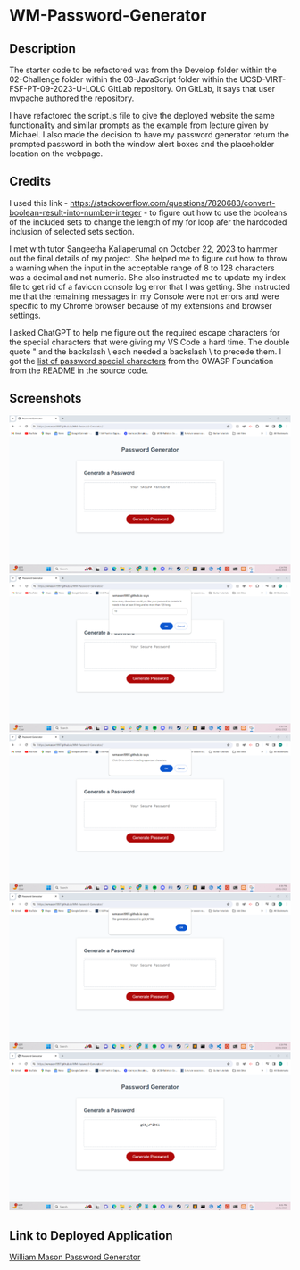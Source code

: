 # WM-Password-Generator #

## Description ##

The starter code to be refactored was from the Develop folder within the 02-Challenge folder within the 03-JavaScript folder within the UCSD-VIRT-FSF-PT-09-2023-U-LOLC GitLab repository. On GitLab, it says that user mvpache authored the repository.

I have refactored the script.js file to give the deployed website the same functionality and similar prompts as the example from lecture given by Michael. I also made the decision to have my password generator return the prompted password in both the window alert boxes and the placeholder location on the webpage.

## Credits ##

I used this link - https://stackoverflow.com/questions/7820683/convert-boolean-result-into-number-integer - to figure out how to use the booleans of the included sets to change the length of my for loop afer the hardcoded inclusion of selected sets section.

I met with tutor Sangeetha Kaliaperumal on October 22, 2023 to hammer out the final details of my project. She helped me to figure out how to throw a warning when the input in the acceptable range of 8 to 128 characters was a decimal and not numeric. She also instructed me to update my index file to get rid of a favicon console log error that I was getting. She instructed me that the remaining messages in my Console were not errors and were specific to my Chrome browser because of my extensions and browser settings.

I asked ChatGPT to help me figure out the required escape characters for the special characters that were giving my VS Code a hard time. The double quote " and the backslash \ each needed a backslash \ to precede them. I got the [list of password special characters](https://www.owasp.org/index.php/Password_special_characters) from the OWASP Foundation from the README in the source code.

## Screenshots ##

![Screenshot](assets/images/WM-Password-Generator-Landing-Photo.png)
![Screenshot](assets/images/WM-Password-Generator-Char-Length-Input.png)
![Screenshot](assets/images/WM-Password-Generator-Char-Set-Selection.png)
![Screenshot](assets/images/WM-Password-Generator-Window-Returned-Password.png)
![Screenshot](assets/images/WM-Password-Generator-Screen-Returned-Password.png)

## Link to Deployed Application ##
[William Mason Password Generator](https://wmason1997.github.io/WM-Password-Generator/)